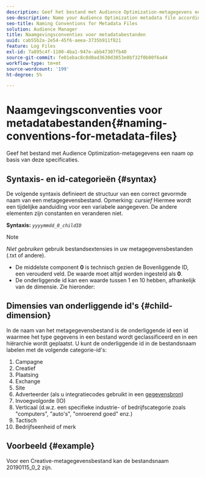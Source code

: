 ```yaml
---
description: Geef het bestand met Audience Optimization-metagegevens een naam op basis van deze specificaties.
seo-description: Name your Audience Optimization metadata file according to these specifications.
seo-title: Naming Conventions for Metadata Files
solution: Audience Manager
title: Naamgevingsconventies voor metadatabestanden
uuid: cab55b2a-2e54-45f6-aeea-3735b911f821
feature: Log Files
exl-id: 7a895c4f-1100-4ba1-947e-abb47307fb40
source-git-commit: fe01ebac8c0d0ad3630d3853e0bf32f0b00f6a44
workflow-type: tm+mt
source-wordcount: '199'
ht-degree: 5%

---
```


# Naamgevingsconventies voor metadatabestanden{#naming-conventions-for-metadata-files}

Geef het bestand met Audience Optimization-metagegevens een naam op basis van deze specificaties.

## Syntaxis- en id-categorieën {#syntax}

De volgende syntaxis definieert de structuur van een correct gevormde naam van een metagegevensbestand. Opmerking: *cursief* Hiermee wordt een tijdelijke aanduiding voor een variabele aangegeven. De andere elementen zijn constanten en veranderen niet.

**Syntaxis:** *`yyyymmdd_0_childID`*

>[!NOTE]
>
>*Niet gebruiken* gebruik bestandsextensies in uw metagegevensbestanden (.txt of andere).

<!--In the name syntax, you'll notice a parent ID variable. Don't confuse it with the parent ID used in the [metadata file contents](../../../reporting/audience-optimization-reports/metadata-files-intro/metadata-file-contents.md). These 2 variables seem similar, but they represent different things:-->

* De middelste component **0** is technisch gezien de Bovenliggende ID, een verouderd veld. De waarde moet altijd worden ingesteld als **0**.
* De onderliggende id kan een waarde tussen 1 en 10 hebben, afhankelijk van de dimensie. Zie hieronder:

## Dimensies van onderliggende id&#39;s {#child-dimension}

In de naam van het metagegevensbestand is de onderliggende id een id waarmee het type gegevens in een bestand wordt geclassificeerd en in een hiërarchie wordt geplaatst. U kunt de onderliggende id in de bestandsnaam labelen met de volgende categorie-id&#39;s:

1. Campagne
1. Creatief
1. Plaatsing
1. Exchange
1. Site
1. Adverteerder (als u integratiecodes gebruikt in een [gegevensbron](../../../features/manage-datasources.md#details))
1. Invoegvolgorde (IO)
1. Verticaal (d.w.z. een specifieke industrie- of bedrijfscategorie zoals &quot;computers&quot;, &quot;auto&#39;s&quot;, &quot;onroerend goed&quot; enz.)
1. Tactisch
1. Bedrijfseenheid of merk

## Voorbeeld {#example}

Voor een Creative-metagegevensbestand kan de bestandsnaam 20190115_0_2 zijn.

<!--Let's take a look at how you would use these IDs in a metadata file name. As an example, say your data file consists of campaign creatives. In this case, the campaign is a parent object and the creatives are child objects because they belong to, or are contained by, the campaign. As a result, you'd choose the following IDs for the metadata file name:

* Parent ID: `1` 
* Child ID: `2`

Your metadata file name would look like this: `20150827_1_2`

Sometimes, you might have data that does not belong to a parent object. Whenever this is the case, select ID 0 for the parent ID. In this case, your file title would look like this: `20150827_0_2`. -->
